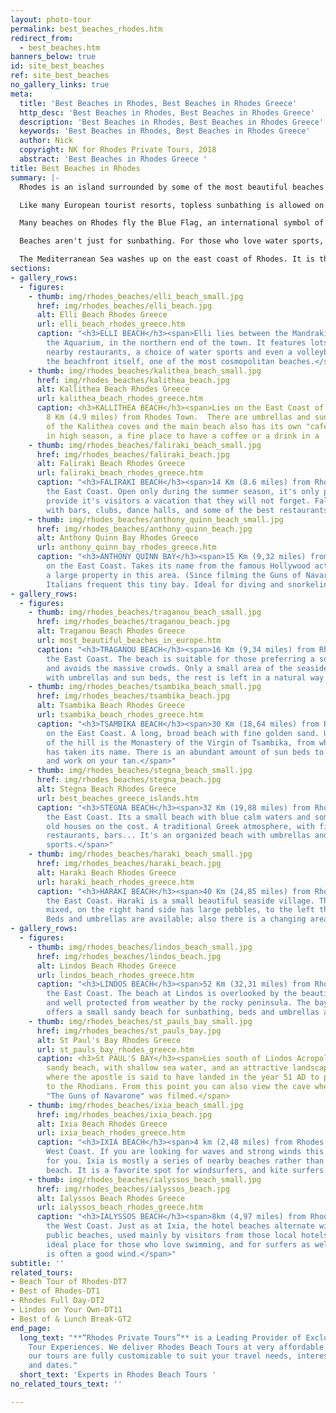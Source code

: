 ```yaml
---
layout: photo-tour
permalink: best_beaches_rhodes.htm
redirect_from:
  - best_beaches.htm
banners_below: true
id: site_best_beaches
ref: site_best_beaches
no_gallery_links: true
meta:
  title: 'Best Beaches in Rhodes, Best Beaches in Rhodes Greece'
  http_desc: 'Best Beaches in Rhodes, Best Beaches in Rhodes Greece'
  description: 'Best Beaches in Rhodes, Best Beaches in Rhodes Greece'
  keywords: 'Best Beaches in Rhodes, Best Beaches in Rhodes Greece'
  author: Nick
  copyright: NK for Rhodes Private Tours, 2018
  abstract: 'Best Beaches in Rhodes Greece '
title: Best Beaches in Rhodes
summary: |-
  Rhodes is an island surrounded by some of the most beautiful beaches in Europe. All of the beaches have free admission, but you may want to rent a sunbed or umbrella. All beaches include changing areas and showers.

  Like many European tourist resorts, topless sunbathing is allowed on most beaches. If you want absolutely no tan lines, there is a nudist beach called Mantomata, part of Falilraki Beach. Entrance to this section of the beach is achieved by showing up naked yourself. The beach is fairly remote and the water is crystal clear.

  Many beaches on Rhodes fly the Blue Flag, an international symbol of quality assurance, cleanliness, security and environmental protection of the coast and surrounding areas.

  Beaches aren't just for sunbathing. For those who love water sports, you can choose jet skiing, banana boat rides, climb onto a ringo for a fast tow behind a speedboat, paragliding, peddle boats (pedalos), bungee jumping, waterslides and sky-surfing.

  The Mediterranean Sea washes up on the east coast of Rhodes. It is the best side of the island for swimming. The Aegean Sea, which touches the west coast, tends to have stronger winds and is preferred by windsurfers.
sections:
- gallery_rows:
  - figures:
    - thumb: img/rhodes_beaches/elli_beach_small.jpg
      href: img/rhodes_beaches/elli_beach.jpg
      alt: Elli Beach Rhodes Greece
      url: elli_beach_rhodes_greece.htm
      caption: "<h3>ELLI BEACH</h3><span>Elli lies between the Mandraki harbor, and
        the Aquarium, in the northern end of the town. It features lots of sun loungers,
        nearby restaurants, a choice of water sports and even a volleyball count on
        the beachfront itself, one of the most cosmopolitan beaches.</span>"
    - thumb: img/rhodes_beaches/kalithea_beach_small.jpg
      href: img/rhodes_beaches/kalithea_beach.jpg
      alt: Kallithea Beach Rhodes Greece
      url: kalithea_beach_rhodes_greece.htm
      caption: <h3>KALLITHEA BEACH</h3><span>Lies on the East Coast of the island
        8 Km (4.9 miles) from Rhodes Town.  There are umbrellas and sun beds in each
        of the Kalithea coves and the main beach also has its own "cafe" that opens
        in high season, a fine place to have a coffee or a drink in a  fantastic environment.</span>
    - thumb: img/rhodes_beaches/faliraki_beach_small.jpg
      href: img/rhodes_beaches/faliraki_beach.jpg
      alt: Faliraki Beach Rhodes Greece
      url: faliraki_beach_rhodes_greece.htm
      caption: "<h3>FALIRAKI BEACH</h3><span>14 Km (8.6 miles) from Rhodes Town on
        the East Coast. Open only during the summer season, it's only purpose is to
        provide it's visitors a vacation that they will not forget. Faliraki bursts
        with bars, clubs, dance halls, and some of the best restaurants found anywhere.</span>"
    - thumb: img/rhodes_beaches/anthony_quinn_beach_small.jpg
      href: img/rhodes_beaches/anthony_quinn_beach.jpg
      alt: Anthony Quinn Bay Rhodes Greece
      url: anthony_quinn_bay_rhodes_greece.htm
      caption: "<h3>ANTHONY QUINN BAY</h3><span>15 Km (9,32 miles) from Rhodes Town
        on the East Coast. Takes its name from the famous Hollywood actor, who owns
        a large property in this area. (Since filming the Guns of Navarone here).
        Italians frequent this tiny bay. Ideal for diving and snorkeling.</span>"
- gallery_rows:
  - figures:
    - thumb: img/rhodes_beaches/traganou_beach_small.jpg
      href: img/rhodes_beaches/traganou_beach.jpg
      alt: Traganou Beach Rhodes Greece
      url: most_beautiful_beaches_in_europe.htm
      caption: "<h3>TRAGANOU BEACH</h3><span>16 Km (9,34 miles) from Rhodes Town on
        the East Coast. The beach is suitable for those preferring a solitary swim,
        and avoids the massive crowds. Only a small area of the seaside is organized
        with umbrellas and sun beds, the rest is left in a natural way.</span> "
    - thumb: img/rhodes_beaches/tsambika_beach_small.jpg
      href: img/rhodes_beaches/tsambika_beach.jpg
      alt: Tsambika Beach Rhodes Greece
      url: tsambika_beach_rhodes_greece.htm
      caption: "<h3>TSAMBIKA BEACH</h3><span>30 Km (18,64 miles) from Rhodes Town
        on the East Coast. A long, broad beach with fine golden sand. Up on the top
        of the hill is the Monastery of the Virgin of Tsambika, from which the beach
        has taken its name. There is an abundant amount of sun beds to lay back on
        and work on your tan.</span>"
    - thumb: img/rhodes_beaches/stegna_beach_small.jpg
      href: img/rhodes_beaches/stegna_beach.jpg
      alt: Stegna Beach Rhodes Greece
      url: best_beaches_greece_islands.htm
      caption: "<h3>STEGNA BEACH</h3><span>32 Km (19,88 miles) from Rhodes Town on
        the East Coast. Its a small beach with blue calm waters and some traditional
        old houses on the cost. A traditional Greek atmosphere, with fish taverns,
        restaurants, bars... It's an organized beach with umbrellas and some water
        sports.</span>"
    - thumb: img/rhodes_beaches/haraki_beach_small.jpg
      href: img/rhodes_beaches/haraki_beach.jpg
      alt: Haraki Beach Rhodes Greece
      url: haraki_beach_rhodes_greece.htm
      caption: "<h3>HARAKI BEACH</h3><span>40 Km (24,85 miles) from Rhodes Town on
        the East Coast. Haraki is a small beautiful seaside village. The beach is
        mixed, on the right hand side has large pebbles, to the left there is sand.
        Beds and umbrellas are available; also there is a changing area and showers.</span>"
- gallery_rows:
  - figures:
    - thumb: img/rhodes_beaches/lindos_beach_small.jpg
      href: img/rhodes_beaches/lindos_beach.jpg
      alt: Lindos Beach Rhodes Greece
      url: lindos_beach_rhodes_greece.htm
      caption: "<h3>LINDOS BEACH</h3><span>52 Km (32,31 miles) from Rhodes Town on
        the East Coast. The beach at Lindos is overlooked by the beautiful acropolis,
        and well protected from weather by the rocky peninsula. The bay at Lindos
        offers a small sandy beach for sunbathing, beds and umbrellas are available.</span> "
    - thumb: img/rhodes_beaches/st_pauls_bay_small.jpg
      href: img/rhodes_beaches/st_pauls_bay.jpg
      alt: St Paul's Bay Rhodes Greece
      url: st_pauls_bay_rhodes_greece.htm
      caption: <h3>St PAUL'S BAY</h3><span>Lies south of Lindos Acropolis. A small
        sandy beach, with shallow sea water, and an attractive landscape. Here is
        where the apostle is said to have landed in the year 51 AD to preach Christianity
        to the Rhodians. From this point you can also view the cave where the film
        "The Guns of Navarone" was filmed.</span>
    - thumb: img/rhodes_beaches/ixia_beach_small.jpg
      href: img/rhodes_beaches/ixia_beach.jpg
      alt: Ixia Beach Rhodes Greece
      url: ixia_beach_rhodes_greece.htm
      caption: "<h3>IXIA BEACH</h3><span>4 km (2,48 miles) from Rhodes Town on the
        West Coast. If you are looking for waves and strong winds this is a beach
        for you. Ixia is mostly a series of nearby beaches rather than one single
        beach. It is a favorite spot for windsurfers, and kite surfers.</span>"
    - thumb: img/rhodes_beaches/ialyssos_beach_small.jpg
      href: img/rhodes_beaches/ialyssos_beach.jpg
      alt: Ialyssos Beach Rhodes Greece
      url: ialyssos_beach_rhodes_greece.htm
      caption: "<h3>IALYSSOS BEACH</h3><span>8km (4,97 miles) from Rhodes Town on
        the West Coast. Just as at Ixia, the hotel beaches alternate with organized
        public beaches, used mainly by visitors from those local hotels. It is an
        ideal place for those who love swimming, and for surfers as well as there
        is often a good wind.</span>"
subtitle: ''
related_tours:
- Beach Tour of Rhodes-DT7
- Best of Rhodes-DT1
- Rhodes Full Day-DT2
- Lindos on Your Own-DT11
- Best of & Lunch Break-GT2
end_page:
  long_text: "**“Rhodes Private Tours”** is a Leading Provider of Exclusive and Personalized
    Tour Experiences. We deliver Rhodes Beach Tours at very affordable rates. All
    our tours are fully customizable to suit your travel needs, interests, schedules,
    and dates."
  short_text: 'Experts in Rhodes Beach Tours '
no_related_tours_text: ''

---
```

